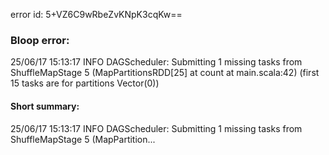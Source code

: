 error id: 5+VZ6C9wRbeZvKNpK3cqKw==
### Bloop error:

25/06/17 15:13:17 INFO DAGScheduler: Submitting 1 missing tasks from ShuffleMapStage 5 (MapPartitionsRDD[25] at count at main.scala:42) (first 15 tasks are for partitions Vector(0))
#### Short summary: 

25/06/17 15:13:17 INFO DAGScheduler: Submitting 1 missing tasks from ShuffleMapStage 5 (MapPartition...